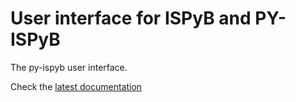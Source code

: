 # User interface for ISPyB and PY-ISPyB

The py-ispyb user interface.

Check the [latest documentation](https://ispyb.gitlab-pages.esrf.fr/py-ispyb-ui/doc)
